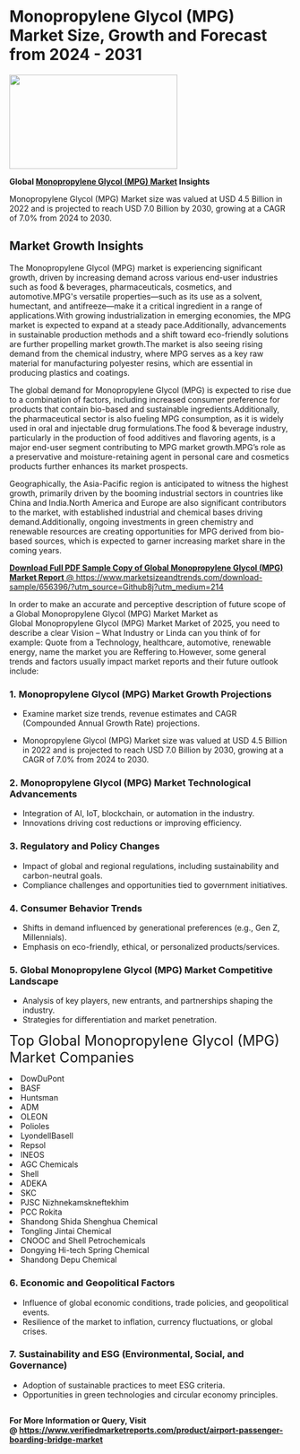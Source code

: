 <H1>Monopropylene Glycol (MPG) Market Size, Growth and Forecast from 2024 - 2031</H1><img class="aligncenter size-medium wp-image-584254" src="https://thirdeyenews.in/wp-content/uploads/2024/09/Global-Market-Research-300x168.jpeg" alt="" width="300" height="168" /><p><strong>Global&nbsp;<a href="https://www.marketsizeandtrends.com/download-sample/656396/?utm_source=Github8j?utm_medium=214">Monopropylene Glycol (MPG) Market</a> Insights</strong></p><p>Monopropylene Glycol (MPG) Market size was valued at USD 4.5 Billion in 2022 and is projected to reach USD 7.0 Billion by 2030, growing at a CAGR of 7.0% from 2024 to 2030.</p><p><h2>Market Growth Insights</h2> <p>The Monopropylene Glycol (MPG) market is experiencing significant growth, driven by increasing demand across various end-user industries such as food & beverages, pharmaceuticals, cosmetics, and automotive.MPG's versatile properties—such as its use as a solvent, humectant, and antifreeze—make it a critical ingredient in a range of applications.With growing industrialization in emerging economies, the MPG market is expected to expand at a steady pace.Additionally, advancements in sustainable production methods and a shift toward eco-friendly solutions are further propelling market growth.The market is also seeing rising demand from the chemical industry, where MPG serves as a key raw material for manufacturing polyester resins, which are essential in producing plastics and coatings.</p> <p><a href="#"></a></p> <p>The global demand for Monopropylene Glycol (MPG) is expected to rise due to a combination of factors, including increased consumer preference for products that contain bio-based and sustainable ingredients.Additionally, the pharmaceutical sector is also fueling MPG consumption, as it is widely used in oral and injectable drug formulations.The food & beverage industry, particularly in the production of food additives and flavoring agents, is a major end-user segment contributing to MPG market growth.MPG’s role as a preservative and moisture-retaining agent in personal care and cosmetics products further enhances its market prospects.</p> <p>Geographically, the Asia-Pacific region is anticipated to witness the highest growth, primarily driven by the booming industrial sectors in countries like China and India.North America and Europe are also significant contributors to the market, with established industrial and chemical bases driving demand.Additionally, ongoing investments in green chemistry and renewable resources are creating opportunities for MPG derived from bio-based sources, which is expected to garner increasing market share in the coming years.</p> <p><a href="#"></p><p><span class=""><strong>Download Full PDF Sample Copy of Global Monopropylene Glycol (MPG) Market Report</strong> @ <a href="https://www.marketsizeandtrends.com/download-sample/656396/?utm_source=Github8j?utm_medium=214" target="_blank">https://www.marketsizeandtrends.com/download-sample/656396/?utm_source=Github8j?utm_medium=214</a></span></p><p>In order to make an accurate and perceptive description of future scope of a Global&nbsp;Monopropylene Glycol (MPG) Market Market as Global&nbsp;Monopropylene Glycol (MPG) Market Market of 2025, you need to describe a clear Vision &ndash; What Industry or Linda can you think of for example: Quote from a Technology, healthcare, automotive, renewable energy, name the market you are Reffering to.However, some general trends and factors usually impact market reports and their future outlook include:</p><h3>1.&nbsp;<strong>Monopropylene Glycol (MPG) Market Growth Projections</strong></h3><ul><li>Examine market size trends, revenue estimates and CAGR (Compounded Annual Growth Rate) projections.</li><li><p>Monopropylene Glycol (MPG) Market size was valued at USD 4.5 Billion in 2022 and is projected to reach USD 7.0 Billion by 2030, growing at a CAGR of 7.0% from 2024 to 2030.</p></li></ul><h3>2.&nbsp;<strong>Monopropylene Glycol (MPG) Market Technological Advancements</strong></h3><ul><li>Integration of AI, IoT, blockchain, or automation in the industry.</li><li>Innovations driving cost reductions or improving efficiency.</li></ul><h3>3.&nbsp;<strong>Regulatory and Policy Changes</strong></h3><ul><li>Impact of global and regional regulations, including sustainability and carbon-neutral goals.</li><li>Compliance challenges and opportunities tied to government initiatives.</li></ul><h3>4.&nbsp;<strong>Consumer Behavior Trends</strong></h3><ul><li>Shifts in demand influenced by generational preferences (e.g., Gen Z, Millennials).</li><li>Emphasis on eco-friendly, ethical, or personalized products/services.</li></ul><h3>5.&nbsp;<strong>Global Monopropylene Glycol (MPG) Market Competitive Landscape</strong></h3><ul><li>Analysis of key players, new entrants, and partnerships shaping the industry.</li><li>Strategies for differentiation and market penetration.</li></ul><p data-pm-slice="1 1 []"><span style="color: inherit; font-family: inherit; font-size: 25px;">Top Global Monopropylene Glycol (MPG) Market Companies</span></p><div class="" data-test-id=""><p><li>DowDuPont</li><li> BASF</li><li> Huntsman</li><li> ADM</li><li> OLEON</li><li> Polioles</li><li> LyondellBasell</li><li> Repsol</li><li> INEOS</li><li> AGC Chemicals</li><li> Shell</li><li> ADEKA</li><li> SKC</li><li> PJSC Nizhnekamskneftekhim</li><li> PCC Rokita</li><li> Shandong Shida Shenghua Chemical</li><li> Tongling Jintai Chemical</li><li> CNOOC and Shell Petrochemicals</li><li> Dongying Hi-tech Spring Chemical</li><li> Shandong Depu Chemical</li></p></div><h3>6.&nbsp;<strong>Economic and Geopolitical Factors</strong></h3><ul><li>Influence of global economic conditions, trade policies, and geopolitical events.</li><li>Resilience of the market to inflation, currency fluctuations, or global crises.</li></ul><h3>7.&nbsp;<strong>Sustainability and ESG (Environmental, Social, and Governance)</strong></h3><ul><li>Adoption of sustainable practices to meet ESG criteria.</li><li>Opportunities in green technologies and circular economy principles.</li></ul><h2><strong style="font-size: 14px;">For More Information or Query, Visit @&nbsp;</strong><a style="background-color: #ffffff; font-size: 14px;" href="https://www.marketsizeandtrends.com/report/monopropylene-glycol-mpg-market/" target="_blank">https://www.verifiedmarketreports.com/product/airport-passenger-boarding-bridge-market</a></h2>
